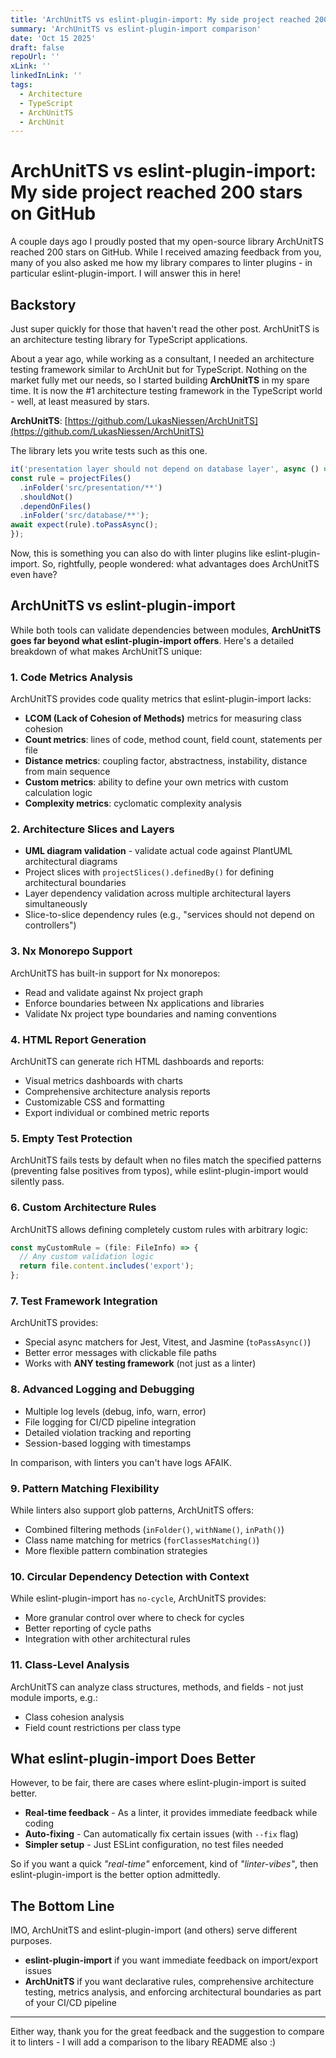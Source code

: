 ```yaml
---
title: 'ArchUnitTS vs eslint-plugin-import: My side project reached 200 stars on GitHub'
summary: 'ArchUnitTS vs eslint-plugin-import comparison'
date: 'Oct 15 2025'
draft: false
repoUrl: ''
xLink: ''
linkedInLink: ''
tags:
  - Architecture
  - TypeScript
  - ArchUnitTS
  - ArchUnit
---
```


# ArchUnitTS vs eslint-plugin-import: My side project reached 200 stars on GitHub

A couple days ago I proudly posted that my open-source library ArchUnitTS reached 200 stars on GitHub. While I received amazing feedback from you, many of you also asked me how my library compares to linter plugins - in particular eslint-plugin-import. I will answer this in here!

## Backstory

Just super quickly for those that haven't read the other post. ArchUnitTS is an architecture testing library for TypeScript applications. 

About a year ago, while working as a consultant, I needed an architecture testing framework similar to ArchUnit but for TypeScript. Nothing on the market fully met our needs, so I started building **ArchUnitTS** in my spare time. It is now the #1 architecture testing framework in the TypeScript world - well, at least measured by stars.

**ArchUnitTS**: [https://github.com/LukasNiessen/ArchUnitTS](https://github.com/LukasNiessen/ArchUnitTS)

The library lets you write tests such as this one.

  ```javascript
it('presentation layer should not depend on database layer', async () => {
  const rule = projectFiles()
    .inFolder('src/presentation/**')
    .shouldNot()
    .dependOnFiles()
    .inFolder('src/database/**');
  await expect(rule).toPassAsync();
});
```

Now, this is something you can also do with linter plugins like eslint-plugin-import. So, rightfully, people wondered: what advantages does ArchUnitTS even have?

## ArchUnitTS vs eslint-plugin-import

While both tools can validate dependencies between modules, **ArchUnitTS goes far beyond what eslint-plugin-import offers**. Here's a detailed breakdown of what makes ArchUnitTS unique:

### 1. Code Metrics Analysis

ArchUnitTS provides code quality metrics that eslint-plugin-import lacks:

- **LCOM (Lack of Cohesion of Methods)** metrics for measuring class cohesion
- **Count metrics**: lines of code, method count, field count, statements per file
- **Distance metrics**: coupling factor, abstractness, instability, distance from main sequence
- **Custom metrics**: ability to define your own metrics with custom calculation logic
- **Complexity metrics**: cyclomatic complexity analysis

### 2. Architecture Slices and Layers

- **UML diagram validation** - validate actual code against PlantUML architectural diagrams
- Project slices with `projectSlices().definedBy()` for defining architectural boundaries
- Layer dependency validation across multiple architectural layers simultaneously
- Slice-to-slice dependency rules (e.g., "services should not depend on controllers")

### 3. Nx Monorepo Support

ArchUnitTS has built-in support for Nx monorepos:

- Read and validate against Nx project graph
- Enforce boundaries between Nx applications and libraries
- Validate Nx project type boundaries and naming conventions

### 4. HTML Report Generation

ArchUnitTS can generate rich HTML dashboards and reports:

- Visual metrics dashboards with charts
- Comprehensive architecture analysis reports
- Customizable CSS and formatting
- Export individual or combined metric reports

### 5. Empty Test Protection

ArchUnitTS fails tests by default when no files match the specified patterns (preventing false positives from typos), while eslint-plugin-import would silently pass.

### 6. Custom Architecture Rules

ArchUnitTS allows defining completely custom rules with arbitrary logic:

```javascript
const myCustomRule = (file: FileInfo) => {
  // Any custom validation logic
  return file.content.includes('export');
};
```

### 7. Test Framework Integration

ArchUnitTS provides:

- Special async matchers for Jest, Vitest, and Jasmine (`toPassAsync()`)
- Better error messages with clickable file paths
- Works with **ANY testing framework** (not just as a linter)

### 8. Advanced Logging and Debugging

- Multiple log levels (debug, info, warn, error)
- File logging for CI/CD pipeline integration
- Detailed violation tracking and reporting
- Session-based logging with timestamps

In comparison, with linters you can't have logs AFAIK.

### 9. Pattern Matching Flexibility

While linters also support glob patterns, ArchUnitTS offers:

- Combined filtering methods (`inFolder()`, `withName()`, `inPath()`)
- Class name matching for metrics (`forClassesMatching()`)
- More flexible pattern combination strategies

### 10. Circular Dependency Detection with Context

While eslint-plugin-import has `no-cycle`, ArchUnitTS provides:

- More granular control over where to check for cycles
- Better reporting of cycle paths
- Integration with other architectural rules

### 11. Class-Level Analysis

ArchUnitTS can analyze class structures, methods, and fields - not just module imports, e.g.:
- Class cohesion analysis
- Field count restrictions per class type

## What eslint-plugin-import Does Better

However, to be fair, there are cases where eslint-plugin-import is suited better.

- **Real-time feedback** - As a linter, it provides immediate feedback while coding
- **Auto-fixing** - Can automatically fix certain issues (with `--fix` flag)
- **Simpler setup** - Just ESLint configuration, no test files needed

So if you want a quick _"real-time"_ enforcement, kind of _"linter-vibes"_, then eslint-plugin-import is the better option admittedly.

## The Bottom Line

IMO, ArchUnitTS and eslint-plugin-import (and others) serve different purposes.

- **eslint-plugin-import** if you want immediate feedback on import/export issues
- **ArchUnitTS** if you want declarative rules, comprehensive architecture testing, metrics analysis, and enforcing architectural boundaries as part of your CI/CD pipeline

---

Either way, thank you for the great feedback and the suggestion to compare it to linters - I will add a comparison to the libary README also :)
